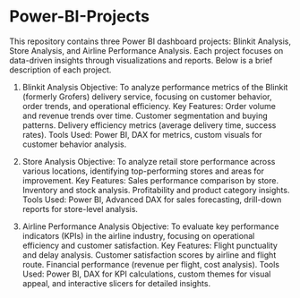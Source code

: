 # Power-BI-Projects

This repository contains three Power BI dashboard projects: Blinkit Analysis, Store Analysis, and Airline Performance Analysis. Each project focuses on data-driven insights through visualizations and reports. Below is a brief description of each project.

1. Blinkit Analysis
Objective: To analyze performance metrics of the Blinkit (formerly Grofers) delivery service, focusing on customer behavior, order trends, and operational efficiency.
Key Features:
Order volume and revenue trends over time.
Customer segmentation and buying patterns.
Delivery efficiency metrics (average delivery time, success rates).
Tools Used: Power BI, DAX for metrics, custom visuals for customer behavior analysis.

2. Store Analysis
Objective: To analyze retail store performance across various locations, identifying top-performing stores and areas for improvement.
Key Features:
Sales performance comparison by store.
Inventory and stock analysis.
Profitability and product category insights.
Tools Used: Power BI, Advanced DAX for sales forecasting, drill-down reports for store-level analysis.

3. Airline Performance Analysis
Objective: To evaluate key performance indicators (KPIs) in the airline industry, focusing on operational efficiency and customer satisfaction.
Key Features:
Flight punctuality and delay analysis.
Customer satisfaction scores by airline and flight route.
Financial performance (revenue per flight, cost analysis).
Tools Used: Power BI, DAX for KPI calculations, custom themes for visual appeal, and interactive slicers for detailed insights.
